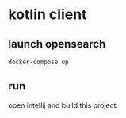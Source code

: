 # kotlin client

## launch opensearch

```shell
docker-compose up
```

## run

open intellij and build this project.
